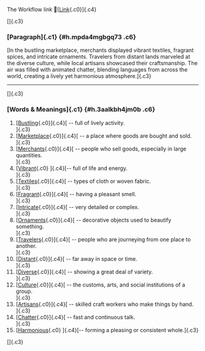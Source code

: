 The Workflow link
👏[[Link](https://www.google.com/url?q=http://www.google.com&sa=D&source=editors&ust=1760030902142647&usg=AOvVaw0ISQvgEBOqN66eGQiFZkQZ){.c0}]{.c4}

[]{.c3}

### [Paragraph]{.c1} {#h.mpda4mgbgq73 .c6}

[In the bustling marketplace, merchants displayed vibrant textiles,
fragrant spices, and intricate ornaments. Travelers from distant lands
marveled at the diverse culture, while local artisans showcased their
craftsmanship. The air was filled with animated chatter, blending
languages from across the world, creating a lively yet harmonious
atmosphere.]{.c3}

------------------------------------------------------------------------

[]{.c3}

### [Words & Meanings]{.c1} {#h.3aalkbh4jm0b .c6}

1.  [[Bustling](https://www.google.com/url?q=http://www.google.com&sa=D&source=editors&ust=1760030902144616&usg=AOvVaw1kSPD-VJmVNTyVbLVJdMmM){.c0}]{.c4}[ --
    full of lively activity.\
    ]{.c3}
2.  [[Marketplace](https://www.google.com/url?q=http://www.google.com&sa=D&source=editors&ust=1760030902145032&usg=AOvVaw1gO1hrrISzHUCCXHLkTWmb){.c0}]{.c4}[ --
    a place where goods are bought and sold.\
    ]{.c3}
3.  [[Merchants](https://www.google.com/url?q=http://www.google.com&sa=D&source=editors&ust=1760030902145431&usg=AOvVaw1OBKeNbvrydsf4XOn4sFpd){.c0}]{.c4}[ --
    people who sell goods, especially in large quantities.\
    ]{.c3}
4.  [[Vibrant](https://www.google.com/url?q=http://www.google.com&sa=D&source=editors&ust=1760030902145863&usg=AOvVaw3LyrGhcuZ8q1_55bdgND5J){.c0}
    ]{.c4}[-- full of life and energy.\
    ]{.c3}
5.  [[Textiles](https://www.google.com/url?q=http://www.google.com&sa=D&source=editors&ust=1760030902146205&usg=AOvVaw2QNcQhk0DMIXF9ehakPvLP){.c0}]{.c4}[ --
    types of cloth or woven fabric.\
    ]{.c3}
6.  [[Fragrant](https://www.google.com/url?q=http://www.google.com&sa=D&source=editors&ust=1760030902146567&usg=AOvVaw23gpR5dtkmrkoihh_s5kci){.c0}]{.c4}[ --
    having a pleasant smell.\
    ]{.c3}
7.  [[Intricate](https://www.google.com/url?q=http://www.google.com&sa=D&source=editors&ust=1760030902146886&usg=AOvVaw0U1NsmI5_y4kAL9QxOamwA){.c0}]{.c4}[ --
    very detailed or complex.\
    ]{.c3}
8.  [[Ornaments](https://www.google.com/url?q=http://www.google.com&sa=D&source=editors&ust=1760030902147222&usg=AOvVaw2oe5jCZxWtep5ywtgewy2D){.c0}]{.c4}[ --
    decorative objects used to beautify something.\
    ]{.c3}
9.  [[Travelers](https://www.google.com/url?q=http://www.google.com&sa=D&source=editors&ust=1760030902147626&usg=AOvVaw2FOCUNBu9ueRAxOuK17OXI){.c0}]{.c4}[ --
    people who are journeying from one place to another.\
    ]{.c3}
10. [[Distant](https://www.google.com/url?q=http://www.google.com&sa=D&source=editors&ust=1760030902148060&usg=AOvVaw1dEsJkwmZEh-AaFoWWHHA2){.c0}]{.c4}[ --
    far away in space or time.\
    ]{.c3}
11. [[Diverse](https://www.google.com/url?q=http://www.google.com&sa=D&source=editors&ust=1760030902148387&usg=AOvVaw00rV4a7MZAHRX5_IldcF3L){.c0}]{.c4}[ --
    showing a great deal of variety.\
    ]{.c3}
12. [[Culture](https://www.google.com/url?q=http://www.google.com&sa=D&source=editors&ust=1760030902148744&usg=AOvVaw39IfdQ85ZTZzu0zCMqoVIr){.c0}]{.c4}[ --
    the customs, arts, and social institutions of a group.\
    ]{.c3}
13. [[Artisans](https://www.google.com/url?q=http://www.google.com&sa=D&source=editors&ust=1760030902149143&usg=AOvVaw0IjpU_J4jtVl0KFHp4A4tt){.c0}]{.c4}[ --
    skilled craft workers who make things by hand.\
    ]{.c3}
14. [[Chatter](https://www.google.com/url?q=http://www.google.com&sa=D&source=editors&ust=1760030902149553&usg=AOvVaw3CwHlIAueX3kMI6IFhQAw1){.c0}]{.c4}[ --
    fast and continuous talk.\
    ]{.c3}
15. [[Harmonious](https://www.google.com/url?q=http://www.google.com&sa=D&source=editors&ust=1760030902149908&usg=AOvVaw1QeHU-12weJGxSuuGbgMda){.c0}
    ]{.c4}[-- forming a pleasing or consistent whole.]{.c3}

[]{.c3}
